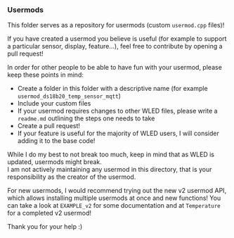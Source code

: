### Usermods

This folder serves as a repository for usermods (custom `usermod.cpp` files)!

If you have created a usermod you believe is useful (for example to support a particular sensor, display, feature...), feel free to contribute by opening a pull request!

In order for other people to be able to have fun with your usermod, please keep these points in mind:

-   Create a folder in this folder with a descriptive name (for example `usermod_ds18b20_temp_sensor_mqtt`)  
-   Include your custom files 
-   If your usermod requires changes to other WLED files, please write a `readme.md` outlining the steps one needs to take  
-   Create a pull request!  
-   If your feature is useful for the majority of WLED users, I will consider adding it to the base code!  

While I do my best to not break too much, keep in mind that as WLED is updated, usermods might break.  
I am not actively maintaining any usermod in this directory, that is your responsibility as the creator of the usermod.

For new usermods, I would recommend trying out the new v2 usermod API, which allows installing multiple usermods at once and new functions!
You can take a look at `EXAMPLE_v2` for some documentation and at `Temperature` for a completed v2 usermod!

Thank you for your help :)
